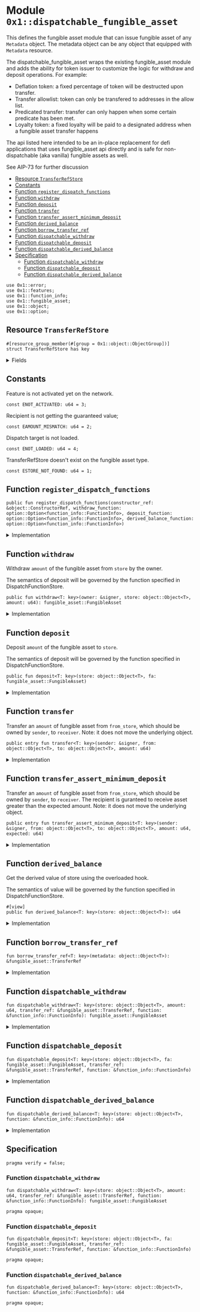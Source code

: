
<a id="0x1_dispatchable_fungible_asset"></a>

# Module `0x1::dispatchable_fungible_asset`

This defines the fungible asset module that can issue fungible asset of any <code>Metadata</code> object. The
metadata object can be any object that equipped with <code>Metadata</code> resource.

The dispatchable_fungible_asset wraps the existing fungible_asset module and adds the ability for token issuer
to customize the logic for withdraw and deposit operations. For example:

- Deflation token: a fixed percentage of token will be destructed upon transfer.
- Transfer allowlist: token can only be transfered to addresses in the allow list.
- Predicated transfer: transfer can only happen when some certain predicate has been met.
- Loyalty token: a fixed loyalty will be paid to a designated address when a fungible asset transfer happens

The api listed here intended to be an in-place replacement for defi applications that uses fungible_asset api directly
and is safe for non-dispatchable (aka vanilla) fungible assets as well.

See AIP-73 for further discussion


-  [Resource `TransferRefStore`](#0x1_dispatchable_fungible_asset_TransferRefStore)
-  [Constants](#@Constants_0)
-  [Function `register_dispatch_functions`](#0x1_dispatchable_fungible_asset_register_dispatch_functions)
-  [Function `withdraw`](#0x1_dispatchable_fungible_asset_withdraw)
-  [Function `deposit`](#0x1_dispatchable_fungible_asset_deposit)
-  [Function `transfer`](#0x1_dispatchable_fungible_asset_transfer)
-  [Function `transfer_assert_minimum_deposit`](#0x1_dispatchable_fungible_asset_transfer_assert_minimum_deposit)
-  [Function `derived_balance`](#0x1_dispatchable_fungible_asset_derived_balance)
-  [Function `borrow_transfer_ref`](#0x1_dispatchable_fungible_asset_borrow_transfer_ref)
-  [Function `dispatchable_withdraw`](#0x1_dispatchable_fungible_asset_dispatchable_withdraw)
-  [Function `dispatchable_deposit`](#0x1_dispatchable_fungible_asset_dispatchable_deposit)
-  [Function `dispatchable_derived_balance`](#0x1_dispatchable_fungible_asset_dispatchable_derived_balance)
-  [Specification](#@Specification_1)
    -  [Function `dispatchable_withdraw`](#@Specification_1_dispatchable_withdraw)
    -  [Function `dispatchable_deposit`](#@Specification_1_dispatchable_deposit)
    -  [Function `dispatchable_derived_balance`](#@Specification_1_dispatchable_derived_balance)


<pre><code>use 0x1::error;
use 0x1::features;
use 0x1::function_info;
use 0x1::fungible_asset;
use 0x1::object;
use 0x1::option;
</code></pre>



<a id="0x1_dispatchable_fungible_asset_TransferRefStore"></a>

## Resource `TransferRefStore`



<pre><code>&#35;[resource_group_member(&#35;[group &#61; 0x1::object::ObjectGroup])]
struct TransferRefStore has key
</code></pre>



<details>
<summary>Fields</summary>


<dl>
<dt>
<code>transfer_ref: fungible_asset::TransferRef</code>
</dt>
<dd>

</dd>
</dl>


</details>

<a id="@Constants_0"></a>

## Constants


<a id="0x1_dispatchable_fungible_asset_ENOT_ACTIVATED"></a>

Feature is not activated yet on the network.


<pre><code>const ENOT_ACTIVATED: u64 &#61; 3;
</code></pre>



<a id="0x1_dispatchable_fungible_asset_EAMOUNT_MISMATCH"></a>

Recipient is not getting the guaranteed value;


<pre><code>const EAMOUNT_MISMATCH: u64 &#61; 2;
</code></pre>



<a id="0x1_dispatchable_fungible_asset_ENOT_LOADED"></a>

Dispatch target is not loaded.


<pre><code>const ENOT_LOADED: u64 &#61; 4;
</code></pre>



<a id="0x1_dispatchable_fungible_asset_ESTORE_NOT_FOUND"></a>

TransferRefStore doesn't exist on the fungible asset type.


<pre><code>const ESTORE_NOT_FOUND: u64 &#61; 1;
</code></pre>



<a id="0x1_dispatchable_fungible_asset_register_dispatch_functions"></a>

## Function `register_dispatch_functions`



<pre><code>public fun register_dispatch_functions(constructor_ref: &amp;object::ConstructorRef, withdraw_function: option::Option&lt;function_info::FunctionInfo&gt;, deposit_function: option::Option&lt;function_info::FunctionInfo&gt;, derived_balance_function: option::Option&lt;function_info::FunctionInfo&gt;)
</code></pre>



<details>
<summary>Implementation</summary>


<pre><code>public fun register_dispatch_functions(
    constructor_ref: &amp;ConstructorRef,
    withdraw_function: Option&lt;FunctionInfo&gt;,
    deposit_function: Option&lt;FunctionInfo&gt;,
    derived_balance_function: Option&lt;FunctionInfo&gt;,
) &#123;
    fungible_asset::register_dispatch_functions(
        constructor_ref,
        withdraw_function,
        deposit_function,
        derived_balance_function,
    );
    let store_obj &#61; &amp;object::generate_signer(constructor_ref);
    move_to&lt;TransferRefStore&gt;(
        store_obj,
        TransferRefStore &#123;
            transfer_ref: fungible_asset::generate_transfer_ref(constructor_ref),
        &#125;
    );
&#125;
</code></pre>



</details>

<a id="0x1_dispatchable_fungible_asset_withdraw"></a>

## Function `withdraw`

Withdraw <code>amount</code> of the fungible asset from <code>store</code> by the owner.

The semantics of deposit will be governed by the function specified in DispatchFunctionStore.


<pre><code>public fun withdraw&lt;T: key&gt;(owner: &amp;signer, store: object::Object&lt;T&gt;, amount: u64): fungible_asset::FungibleAsset
</code></pre>



<details>
<summary>Implementation</summary>


<pre><code>public fun withdraw&lt;T: key&gt;(
    owner: &amp;signer,
    store: Object&lt;T&gt;,
    amount: u64,
): FungibleAsset acquires TransferRefStore &#123;
    fungible_asset::withdraw_sanity_check(owner, store, false);
    let func_opt &#61; fungible_asset::withdraw_dispatch_function(store);
    if (option::is_some(&amp;func_opt)) &#123;
        assert!(
            features::dispatchable_fungible_asset_enabled(),
            error::aborted(ENOT_ACTIVATED)
        );
        let start_balance &#61; fungible_asset::balance(store);
        let func &#61; option::borrow(&amp;func_opt);
        function_info::load_module_from_function(func);
        let fa &#61; dispatchable_withdraw(
            store,
            amount,
            borrow_transfer_ref(store),
            func,
        );
        let end_balance &#61; fungible_asset::balance(store);
        assert!(amount &lt;&#61; start_balance &#45; end_balance, error::aborted(EAMOUNT_MISMATCH));
        fa
    &#125; else &#123;
        fungible_asset::withdraw_internal(object::object_address(&amp;store), amount)
    &#125;
&#125;
</code></pre>



</details>

<a id="0x1_dispatchable_fungible_asset_deposit"></a>

## Function `deposit`

Deposit <code>amount</code> of the fungible asset to <code>store</code>.

The semantics of deposit will be governed by the function specified in DispatchFunctionStore.


<pre><code>public fun deposit&lt;T: key&gt;(store: object::Object&lt;T&gt;, fa: fungible_asset::FungibleAsset)
</code></pre>



<details>
<summary>Implementation</summary>


<pre><code>public fun deposit&lt;T: key&gt;(store: Object&lt;T&gt;, fa: FungibleAsset) acquires TransferRefStore &#123;
    fungible_asset::deposit_sanity_check(store, false);
    let func_opt &#61; fungible_asset::deposit_dispatch_function(store);
    if (option::is_some(&amp;func_opt)) &#123;
        assert!(
            features::dispatchable_fungible_asset_enabled(),
            error::aborted(ENOT_ACTIVATED)
        );
        let func &#61; option::borrow(&amp;func_opt);
        function_info::load_module_from_function(func);
        dispatchable_deposit(
            store,
            fa,
            borrow_transfer_ref(store),
            func
        )
    &#125; else &#123;
        fungible_asset::deposit_internal(store, fa)
    &#125;
&#125;
</code></pre>



</details>

<a id="0x1_dispatchable_fungible_asset_transfer"></a>

## Function `transfer`

Transfer an <code>amount</code> of fungible asset from <code>from_store</code>, which should be owned by <code>sender</code>, to <code>receiver</code>.
Note: it does not move the underlying object.


<pre><code>public entry fun transfer&lt;T: key&gt;(sender: &amp;signer, from: object::Object&lt;T&gt;, to: object::Object&lt;T&gt;, amount: u64)
</code></pre>



<details>
<summary>Implementation</summary>


<pre><code>public entry fun transfer&lt;T: key&gt;(
    sender: &amp;signer,
    from: Object&lt;T&gt;,
    to: Object&lt;T&gt;,
    amount: u64,
) acquires TransferRefStore &#123;
    let fa &#61; withdraw(sender, from, amount);
    deposit(to, fa);
&#125;
</code></pre>



</details>

<a id="0x1_dispatchable_fungible_asset_transfer_assert_minimum_deposit"></a>

## Function `transfer_assert_minimum_deposit`

Transfer an <code>amount</code> of fungible asset from <code>from_store</code>, which should be owned by <code>sender</code>, to <code>receiver</code>.
The recipient is guranteed to receive asset greater than the expected amount.
Note: it does not move the underlying object.


<pre><code>public entry fun transfer_assert_minimum_deposit&lt;T: key&gt;(sender: &amp;signer, from: object::Object&lt;T&gt;, to: object::Object&lt;T&gt;, amount: u64, expected: u64)
</code></pre>



<details>
<summary>Implementation</summary>


<pre><code>public entry fun transfer_assert_minimum_deposit&lt;T: key&gt;(
    sender: &amp;signer,
    from: Object&lt;T&gt;,
    to: Object&lt;T&gt;,
    amount: u64,
    expected: u64
) acquires TransferRefStore &#123;
    let start &#61; fungible_asset::balance(to);
    let fa &#61; withdraw(sender, from, amount);
    deposit(to, fa);
    let end &#61; fungible_asset::balance(to);
    assert!(end &#45; start &gt;&#61; expected, error::aborted(EAMOUNT_MISMATCH));
&#125;
</code></pre>



</details>

<a id="0x1_dispatchable_fungible_asset_derived_balance"></a>

## Function `derived_balance`

Get the derived value of store using the overloaded hook.

The semantics of value will be governed by the function specified in DispatchFunctionStore.


<pre><code>&#35;[view]
public fun derived_balance&lt;T: key&gt;(store: object::Object&lt;T&gt;): u64
</code></pre>



<details>
<summary>Implementation</summary>


<pre><code>public fun derived_balance&lt;T: key&gt;(store: Object&lt;T&gt;): u64 &#123;
    let func_opt &#61; fungible_asset::derived_balance_dispatch_function(store);
    if (option::is_some(&amp;func_opt)) &#123;
        assert!(
            features::dispatchable_fungible_asset_enabled(),
            error::aborted(ENOT_ACTIVATED)
        );
        let func &#61; option::borrow(&amp;func_opt);
        function_info::load_module_from_function(func);
        dispatchable_derived_balance(store, func)
    &#125; else &#123;
        fungible_asset::balance(store)
    &#125;
&#125;
</code></pre>



</details>

<a id="0x1_dispatchable_fungible_asset_borrow_transfer_ref"></a>

## Function `borrow_transfer_ref`



<pre><code>fun borrow_transfer_ref&lt;T: key&gt;(metadata: object::Object&lt;T&gt;): &amp;fungible_asset::TransferRef
</code></pre>



<details>
<summary>Implementation</summary>


<pre><code>inline fun borrow_transfer_ref&lt;T: key&gt;(metadata: Object&lt;T&gt;): &amp;TransferRef acquires TransferRefStore &#123;
    let metadata_addr &#61; object::object_address(
        &amp;fungible_asset::store_metadata(metadata)
    );
    assert!(
        exists&lt;TransferRefStore&gt;(metadata_addr),
        error::not_found(ESTORE_NOT_FOUND)
    );
    &amp;borrow_global&lt;TransferRefStore&gt;(metadata_addr).transfer_ref
&#125;
</code></pre>



</details>

<a id="0x1_dispatchable_fungible_asset_dispatchable_withdraw"></a>

## Function `dispatchable_withdraw`



<pre><code>fun dispatchable_withdraw&lt;T: key&gt;(store: object::Object&lt;T&gt;, amount: u64, transfer_ref: &amp;fungible_asset::TransferRef, function: &amp;function_info::FunctionInfo): fungible_asset::FungibleAsset
</code></pre>



<details>
<summary>Implementation</summary>


<pre><code>native fun dispatchable_withdraw&lt;T: key&gt;(
    store: Object&lt;T&gt;,
    amount: u64,
    transfer_ref: &amp;TransferRef,
    function: &amp;FunctionInfo,
): FungibleAsset;
</code></pre>



</details>

<a id="0x1_dispatchable_fungible_asset_dispatchable_deposit"></a>

## Function `dispatchable_deposit`



<pre><code>fun dispatchable_deposit&lt;T: key&gt;(store: object::Object&lt;T&gt;, fa: fungible_asset::FungibleAsset, transfer_ref: &amp;fungible_asset::TransferRef, function: &amp;function_info::FunctionInfo)
</code></pre>



<details>
<summary>Implementation</summary>


<pre><code>native fun dispatchable_deposit&lt;T: key&gt;(
    store: Object&lt;T&gt;,
    fa: FungibleAsset,
    transfer_ref: &amp;TransferRef,
    function: &amp;FunctionInfo,
);
</code></pre>



</details>

<a id="0x1_dispatchable_fungible_asset_dispatchable_derived_balance"></a>

## Function `dispatchable_derived_balance`



<pre><code>fun dispatchable_derived_balance&lt;T: key&gt;(store: object::Object&lt;T&gt;, function: &amp;function_info::FunctionInfo): u64
</code></pre>



<details>
<summary>Implementation</summary>


<pre><code>native fun dispatchable_derived_balance&lt;T: key&gt;(
    store: Object&lt;T&gt;,
    function: &amp;FunctionInfo,
): u64;
</code></pre>



</details>

<a id="@Specification_1"></a>

## Specification



<pre><code>pragma verify &#61; false;
</code></pre>



<a id="@Specification_1_dispatchable_withdraw"></a>

### Function `dispatchable_withdraw`


<pre><code>fun dispatchable_withdraw&lt;T: key&gt;(store: object::Object&lt;T&gt;, amount: u64, transfer_ref: &amp;fungible_asset::TransferRef, function: &amp;function_info::FunctionInfo): fungible_asset::FungibleAsset
</code></pre>




<pre><code>pragma opaque;
</code></pre>



<a id="@Specification_1_dispatchable_deposit"></a>

### Function `dispatchable_deposit`


<pre><code>fun dispatchable_deposit&lt;T: key&gt;(store: object::Object&lt;T&gt;, fa: fungible_asset::FungibleAsset, transfer_ref: &amp;fungible_asset::TransferRef, function: &amp;function_info::FunctionInfo)
</code></pre>




<pre><code>pragma opaque;
</code></pre>



<a id="@Specification_1_dispatchable_derived_balance"></a>

### Function `dispatchable_derived_balance`


<pre><code>fun dispatchable_derived_balance&lt;T: key&gt;(store: object::Object&lt;T&gt;, function: &amp;function_info::FunctionInfo): u64
</code></pre>




<pre><code>pragma opaque;
</code></pre>


[move-book]: https://aptos.dev/move/book/SUMMARY
